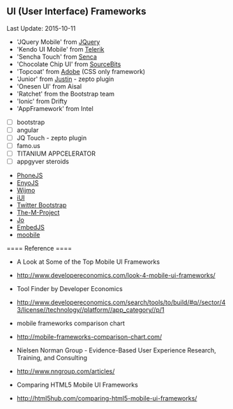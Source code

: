 ## UI (User Interface) Frameworks ##
Last Update: 2015-10-11

* 'JQuery Mobile' from [JQuery](http://jquerymobile.com/)
* 'Kendo UI Mobile' from [Telerik](http://www.kendoui.com/)
* 'Sencha Touch' from [Senca](http://www.sencha.com/products/touch/)
* 'Chocolate Chip UI' from [SourceBits](http://chocolatechip-ui.com/)
* 'Topcoat' from [Adobe](http://topcoat.io/) (CSS only framework)
* 'Junior' from [Justin](http://justspamjustin.github.io/junior/#home) - zepto plugin
* 'Onesen UI' from Aisal
* 'Ratchet' from the Bootstrap team
* 'Ionic' from Drifty
* 'AppFramework' from Intel

- [ ] bootstrap
- [ ] angular
- [ ] JQ Touch - zepto plugin
- [ ] famo.us
- [ ] TITANIUM APPCELERATOR
- [ ] appgyver steroids

* [PhoneJS](http://phonejs.devexpress.com/)
* [EnyoJS](http://enyojs.com/)
* [Wijmo](http://wijmo.com/)
* [iUI](http://www.iui-js.org/)
* [Twitter Bootstrap](http://getbootstrap.com/)
* [The-M-Project](http://the-m-project.net/en/)
* [Jo](http://joapp.com/)
* [EmbedJS](http://uxebu.github.io/embedjs/)
* [moobile](http://moobilejs.com/)


==== Reference ====

* A Look at Some of the Top Mobile UI Frameworks
* http://www.developereconomics.com/look-4-mobile-ui-frameworks/

* Tool Finder by Developer Economics
* http://www.developereconomics.com/search/tools/to/build/#q//sector/43/license//technology//platform//app_category//p/1

* mobile frameworks comparison chart
* http://mobile-frameworks-comparison-chart.com/

* Nielsen Norman Group - Evidence-Based User Experience Research, Training, and Consulting
* http://www.nngroup.com/articles/

* Comparing HTML5 Mobile UI Frameworks
* http://html5hub.com/comparing-html5-mobile-ui-frameworks/

